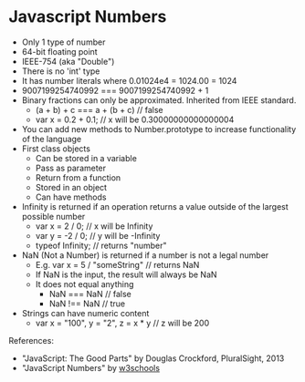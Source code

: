 # Javascript Numbers

* Only 1 type of number
* 64-bit floating point
* IEEE-754 (aka "Double")
* There is no 'int' type
* It has number literals where 0.01024e4 = 1024.00 = 1024
* 9007199254740992 === 9007199254740992 + 1
* Binary fractions can only be approximated. Inherited from IEEE standard.
    * (a + b) + c === a + (b + c) // false
    * var x = 0.2 + 0.1; // x will be 0.30000000000000004
* You can add new methods to Number.prototype to increase functionality of the language
* First class objects 
    * Can be stored in a variable
    * Pass as parameter
    * Return from a function
    * Stored in an object
    * Can have methods
* Infinity is returned if an operation returns a value outside of the largest possible number
    * var x =  2 / 0; // x will be Infinity
    * var y = -2 / 0; // y will be -Infinity
    * typeof Infinity; // returns "number"
* NaN (Not a Number) is returned if a number is not a legal number
    * E.g. var x = 5 / "someString" // returns NaN
    * If NaN is the input, the result will always be NaN
    * It does not equal anything
        * NaN === NaN // false
        * NaN !== NaN // true
* Strings can have numeric content
    * var x = "100", y = "2", z = x * y // z will be 200

References:
 * "JavaScript: The Good Parts" by Douglas Crockford, PluralSight, 2013
 * "JavaScript Numbers" by [w3schools](https://www.w3schools.com/js/js_numbers.asp)